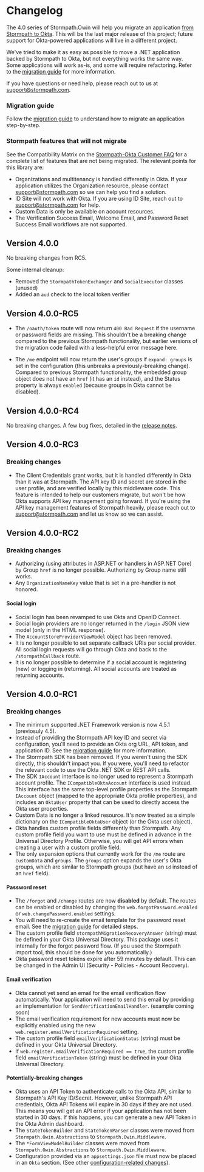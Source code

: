 # Changelog

The 4.0 series of Stormpath.Owin will help you migrate an application [from Stormpath to Okta](https://stormpath.com/oktaplusstormpath). This will be the last major release of this project; future support for Okta-powered applications will live in a different project.

We've tried to make it as easy as possible to move a .NET application backed by Stormpath to Okta, but not everything works the same way. Some applications will work as-is, and some will require refactoring. Refer to the [migration guide](migrating.md) for more information.

If you have questions or need help, please reach out to us at support@stormpath.com.

### Migration guide

Follow the [migration guide](migrating.md) to understand how to migrate an application step-by-step.

### Stormpath features that will not migrate

See the Compatibility Matrix on the [Stormpath-Okta Customer FAQ](https://stormpath.com/oktaplusstormpath) for a complete list of features that are not being migrated. The relevant points for this library are:

* Organizations and multitenancy is handled differently in Okta. If your application utilizes the Organization resource, please contact support@stormpath.com so we can help you find a solution.
* ID Site will not work with Okta. If you are using ID Site, reach out to support@stormpath.com for help.
* Custom Data is only be available on account resources.
* The Verification Success Email, Welcome Email, and Password Reset Success Email workflows are not supported.

## Version 4.0.0

No breaking changes from RC5.

Some internal cleanup:

* Removed the `StormpathTokenExchanger` and `SocialExecutor` classes (unused)
* Added an `aud` check to the local token verifier

## Version 4.0.0-RC5

* The `/oauth/token` route will now return `400 Bad Request` if the username or password fields are missing. This shouldn't be a breaking change compared to the previous Stormpath functionality, but earlier versions of the migration code failed with a less-helpful error message here.

* The `/me` endpoint will now return the user's groups if `expand: groups` is set in the configuration (this unbreaks a previously-breaking change). Compared to previous Stormpath functionality, the embedded group object does not have an `href` (it has an `id` instead), and the Status property is always `enabled` (because groups in Okta cannot be disabled).

## Version 4.0.0-RC4

No breaking changes. A few bug fixes, detailed in the [release notes](https://github.com/stormpath/stormpath-dotnet-owin-middleware/releases/tag/4.0.0-rc4).

## Version 4.0.0-RC3

### Breaking changes

* The Client Credentials grant works, but it is handled differently in Okta than it was at Stormpath. The API key ID and secret are stored in the user profile, and are verified locally by this middleware code. This feature is intended to help our customers migrate, but won't be how Okta supports API key management going forward. If you're using the API key management features of Stormpath heavily, please reach out to support@stormpath.com and let us know so we can assist.

## Version 4.0.0-RC2

### Breaking changes

* Authorizing (using attributes in ASP.NET or handlers in ASP.NET Core) by Group `href` is no longer possible. Authorizing by Group name still works.
* Any `OrganizationNameKey` value that is set in a pre-handler is not honored.

#### Social login

* Social login has been revamped to use Okta and OpenID Connect.
* Social login providers are no longer returned in the `/login` JSON view model (only in the HTML response).
* The `AccountStoreProviderViewModel` object has been removed.
* It is no longer possible to set separate callback URIs per social provider. All social login requests will go through Okta and back to the `/stormpathCallback` route.
* It is no longer possible to determine if a social account is registering (new) or logging in (returning). All social accounts are treated as returning accounts.


## Version 4.0.0-RC1

### Breaking changes

* The minimum supported .NET Framework version is now 4.5.1 (previosuly 4.5).
* Instead of providing the Stormpath API key ID and secret via configuration, you'll need to provide an Okta org URL, API token, and application ID. See the [migration guide](migrating.md) for more information.
* The Stormpath SDK has been removed. If you weren't using the SDK directly, this shouldn't impact you. If you were, you'll need to refactor the relevant code to use the Okta .NET SDK or REST API calls.
* The SDK `IAccount` interface is no longer used to represent a Stormpath account profile. The `ICompatibleOktaAccount` interface is used instead. This interface has the same top-level profile properties as the Stormpath `IAccount` object (mapped to the appropriate Okta profile properties), and includes an `OktaUser` property that can be used to directly access the Okta user properties.
* Custom Data is no longer a linked resource. It's now treated as a simple dictionary on the `ICompatibleOktaUser` object (or the Okta user object). 
* Okta handles custom profile fields differently than Stormpath. Any custom profile field you want to use must be defined in advance in the Universal Directory Profile. Otherwise, you will get API errors when creating a user with a custom profile field.
* The only expansion options that currently work for the `/me` route are `customData` and `groups`. The `groups` option expands the user's Okta groups, which are similar to Stormpath groups (but have an `id` instead of an `href` field).

#### Password reset

* The `/forgot` and `/change` routes are now **disabled** by default. The routes can be enabled or disabled by changing the `web.forgotPassword.enabled` or `web.changePassword.enabled` settings.
* You will need to re-create the email template for the password reset email. See the [migration guide](migrating.md) for detailed steps.
* The custom profile field `stormpathMigrationRecoveryAnswer` (string) must be defined in your Okta Universal Directory. This package uses it internally for the forgot password flow. (If you used the Stormpath import tool, this should be done for you automatically.)
* Okta password reset tokens expire after 59 minutes by default. This can be changed in the Admin UI (Security - Policies - Account Recovery).

#### Email verification

* Okta cannot yet send an email for the email verification flow automatically. Your application will need to send this email by providing an implementation for `SendVerificationEmailHandler`. (example coming soon)
* The email verification requirement for new accounts must now be explicitly enabled using the new `web.register.emailVerificationRequired` setting.
* The custom profile field `emailVerificationStatus` (string) must be defined in your Okta Universal Directory.
* If `web.register.emailVerificationRequired == true`, the custom profile field `emailVerificationToken` (string) must be defined in your Okta Universal Directory.

#### Potentially-breaking changes

* Okta uses an API Token to authenticate calls to the Okta API, similar to Stormpath's API Key ID/Secret.  However, unlike Stormpath API credentials, Okta API Tokens will expire in 30 days if they are not used. This means you will get an API error if your application has not been started in 30 days. If this happens, you can generate a new API Token in the Okta Admin dashboard.
* The `StateTokenBuilder` and `StateTokenParser` classes were moved from `Stormpath.Owin.Abstractions` to `Stormpath.Owin.Middleware`.
* The `*FormViewModelBuilder` classes were moved from `Stormpath.Owin.Abstractions` to `Stormpath.Owin.Middleware`.
* Configuration provided via an `appsettings.json` file must now be placed in an `Okta` section. (See other [configuration-related changes](https://github.com/stormpath/stormpath-dotnet-config/blob/master/changelog.md)).
